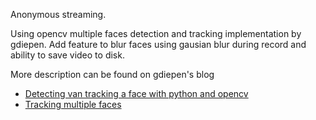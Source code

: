 Anonymous streaming. 

Using opencv multiple faces detection and tracking implementation by gdiepen. Add feature to blur faces using gausian blur during record and ability to save video to disk.

More description can be found on gdiepen's blog 
* [Detecting van tracking a face with python and opencv](https://www.guidodiepen.nl/2017/02/detecting-and-tracking-a-face-with-python-and-opencv/)
* [Tracking multiple faces](https://www.guidodiepen.nl/2017/02/tracking-multiple-faces/)
